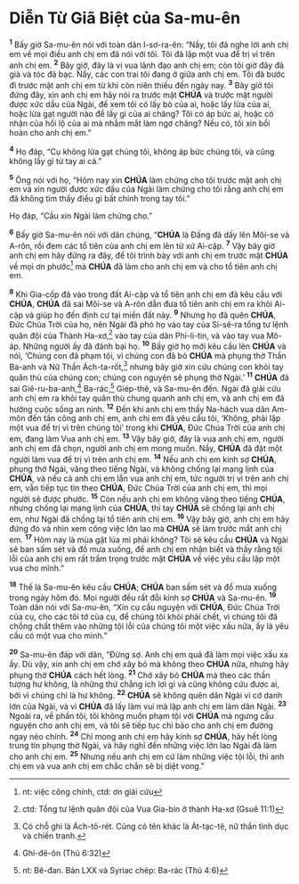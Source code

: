 # Diễn Từ Giã Biệt của Sa-mu-ên
<sup><b>1</b></sup> Bấy giờ Sa-mu-ên nói với toàn dân I-sơ-ra-ên: “Nầy, tôi đã nghe lời anh chị em về mọi điều anh chị em đã nói với tôi. Tôi đã lập một vua để trị vì trên anh chị em. <sup><b>2</b></sup> Bây giờ, đây là vị vua lãnh đạo anh chị em; còn tôi giờ đây đã già và tóc đã bạc. Nầy, các con trai tôi đang ở giữa anh chị em. Tôi đã bước đi trước mặt anh chị em từ khi còn niên thiếu đến ngày nay. <sup><b>3</b></sup> Bây giờ tôi đứng đây, xin anh chị em hãy nói ra trước mặt **CHÚA** và trước mặt người được xức dầu của Ngài, để xem tôi có lấy bò của ai, hoặc lấy lừa của ai, hoặc lừa gạt người nào để lấy gì của ai chăng? Tôi có áp bức ai, hoặc có nhận của hối lộ của ai mà nhắm mắt làm ngơ chăng? Nếu có, tôi xin bồi hoàn cho anh chị em.”

<sup><b>4</b></sup> Họ đáp, “Cụ không lừa gạt chúng tôi, không áp bức chúng tôi, và cũng không lấy gì từ tay ai cả.”

<sup><b>5</b></sup> Ông nói với họ, “Hôm nay xin **CHÚA** làm chứng cho tôi trước mặt anh chị em và xin người được xức dầu của Ngài làm chứng cho tôi rằng anh chị em đã không tìm thấy điều gì bất chính trong tay tôi.”

Họ đáp, “Cầu xin Ngài làm chứng cho.”

<sup><b>6</b></sup> Bấy giờ Sa-mu-ên nói với dân chúng, “**CHÚA** là Đấng đã dấy lên Môi-se và A-rôn, rồi đem các tổ tiên của anh chị em lên từ xứ Ai-cập. <sup><b>7</b></sup> Vậy bây giờ anh chị em hãy đứng ra đây, để tôi trình bày với anh chị em trước mặt **CHÚA** về mọi ơn phước[^1-e23cfccf-00ad-4873-87c7-95bebf68f680] mà **CHÚA** đã làm cho anh chị em và cho tổ tiên anh chị em.

<sup><b>8</b></sup> Khi Gia-cốp đã vào trong đất Ai-cập và tổ tiên anh chị em đã kêu cầu với **CHÚA**, **CHÚA** đã sai Môi-se và A-rôn dẫn đưa tổ tiên anh chị em ra khỏi Ai-cập và giúp họ đến định cư tại miền đất này. <sup><b>9</b></sup> Nhưng họ đã quên **CHÚA**, Đức Chúa Trời của họ, nên Ngài đã phó họ vào tay của Si-sê-ra tổng tư lệnh quân đội của Thành Ha-xơ,[^2-e23cfccf-00ad-4873-87c7-95bebf68f680] vào tay của dân Phi-li-tin, và vào tay vua Mô-áp. Những người ấy đã đánh bại họ. <sup><b>10</b></sup> Bấy giờ họ mới kêu cầu lên **CHÚA** và nói, ‘Chúng con đã phạm tội, vì chúng con đã bỏ **CHÚA** mà phụng thờ Thần Ba-anh và Nữ Thần Ách-ta-rốt,[^3-e23cfccf-00ad-4873-87c7-95bebf68f680] nhưng bây giờ xin cứu chúng con khỏi tay quân thù của chúng con; chúng con nguyện sẽ phụng thờ Ngài.’ <sup><b>11</b></sup> **CHÚA** đã sai Giê-ru-ba-anh,[^4-e23cfccf-00ad-4873-87c7-95bebf68f680] Ba-rác,[^5-e23cfccf-00ad-4873-87c7-95bebf68f680] Giép-thê, và Sa-mu-ên đến. Ngài đã giải cứu anh chị em ra khỏi tay quân thù chung quanh anh chị em, và anh chị em đã hưởng cuộc sống an ninh. <sup><b>12</b></sup> Đến khi anh chị em thấy Na-hách vua dân Am-môn đến tấn công anh chị em, anh chị em đã yêu cầu tôi, ‘Không, phải lập một vua để trị vì trên chúng tôi’ trong khi **CHÚA**, Đức Chúa Trời của anh chị em, đang làm Vua anh chị em. <sup><b>13</b></sup> Vậy bây giờ, đây là vua anh chị em, người anh chị em đã chọn, người anh chị em mong muốn. Nầy, **CHÚA** đã đặt một người làm vua để trị vì trên anh chị em. <sup><b>14</b></sup> Nếu anh chị em kính sợ **CHÚA**, phụng thờ Ngài, vâng theo tiếng Ngài, và không chống lại mạng lịnh của **CHÚA**, và nếu cả anh chị em lẫn vua anh chị em, tức người trị vì trên anh chị em, vẫn tiếp tục tin theo **CHÚA**, Đức Chúa Trời của anh chị em, thì mọi người sẽ được phước. <sup><b>15</b></sup> Còn nếu anh chị em không vâng theo tiếng **CHÚA**, nhưng chống lại mạng lịnh của **CHÚA**, thì tay **CHÚA** sẽ chống lại anh chị em, như Ngài đã chống lại tổ tiên anh chị em. <sup><b>16</b></sup> Vậy bây giờ, anh chị em hãy đứng đó và nhìn xem công việc lớn lao mà **CHÚA** sẽ làm trước mắt anh chị em. <sup><b>17</b></sup> Hôm nay là mùa gặt lúa mì phải không? Tôi sẽ kêu cầu **CHÚA** và Ngài sẽ ban sấm sét và đổ mưa xuống, để anh chị em nhận biết và thấy rằng tội lỗi của anh chị em rất trầm trọng trước mặt **CHÚA** về việc yêu cầu lập một vua cho mình.”

<sup><b>18</b></sup> Thế là Sa-mu-ên kêu cầu **CHÚA**; **CHÚA** ban sấm sét và đổ mưa xuống trong ngày hôm đó. Mọi người đều rất đỗi kính sợ **CHÚA** và Sa-mu-ên. <sup><b>19</b></sup> Toàn dân nói với Sa-mu-ên, “Xin cụ cầu nguyện với **CHÚA**, Đức Chúa Trời của cụ, cho các tôi tớ của cụ, để chúng tôi khỏi phải chết, vì chúng tôi đã chồng chất thêm vào những tội lỗi của chúng tôi một việc xấu nữa, ấy là yêu cầu có một vua cho mình.”

<sup><b>20</b></sup> Sa-mu-ên đáp với dân, “Đừng sợ. Anh chị em quả đã làm mọi việc xấu xa ấy. Dù vậy, xin anh chị em chớ xây bỏ mà không theo **CHÚA** nữa, nhưng hãy phụng thờ **CHÚA** cách hết lòng. <sup><b>21</b></sup> Chớ xây bỏ **CHÚA** mà theo các thần tượng hư không, là những thứ chẳng ích lợi gì và cũng không cứu được ai, bởi vì chúng chỉ là hư không. <sup><b>22</b></sup> **CHÚA** sẽ không quên dân Ngài vì cớ danh lớn của Ngài, và vì **CHÚA** đã lấy làm vui mà lập anh chị em làm dân Ngài. <sup><b>23</b></sup> Ngoài ra, về phần tôi, tôi không muốn phạm tội với **CHÚA** mà ngưng cầu nguyện cho anh chị em, và tôi sẽ tiếp tục chỉ bảo cho anh chị em đường ngay nẻo chính. <sup><b>24</b></sup> Chỉ mong anh chị em hãy kính sợ **CHÚA**, hãy hết lòng trung tín phụng thờ Ngài, và hãy nghĩ đến những việc lớn lao Ngài đã làm cho anh chị em. <sup><b>25</b></sup> Nhưng nếu anh chị em cứ làm những việc tội lỗi, thì anh chị em và vua anh chị em chắc chắn sẽ bị diệt vong.”

[^1-e23cfccf-00ad-4873-87c7-95bebf68f680]: nt: việc công chính, ctd: ơn giải cứu
[^2-e23cfccf-00ad-4873-87c7-95bebf68f680]: ctd: Tổng tư lệnh quân đội của Vua Gia-bin ở thành Ha-xơ (Gsuê 11:1)
[^3-e23cfccf-00ad-4873-87c7-95bebf68f680]: Có chỗ ghi là Ách-tô-rét. Cũng có tên khác là Át-tạc-tê, nữ thần tình dục và chiến tranh.
[^4-e23cfccf-00ad-4873-87c7-95bebf68f680]: Ghi-đê-ôn (Thủ 6:32)
[^5-e23cfccf-00ad-4873-87c7-95bebf68f680]: nt: Bê-đan. Bản LXX và Syriac chép: Ba-rác (Thủ 4:6)